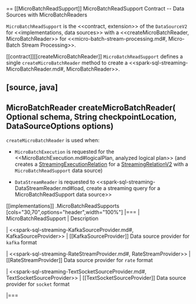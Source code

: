 == [[MicroBatchReadSupport]] MicroBatchReadSupport Contract -- Data Sources with MicroBatchReaders

`MicroBatchReadSupport` is the <<contract, extension>> of the `DataSourceV2` for <<implementations, data sources>> with a <<createMicroBatchReader, MicroBatchReader>> for <<micro-batch-stream-processing.md#, Micro-Batch Stream Processing>>.

[[contract]][[createMicroBatchReader]]
`MicroBatchReadSupport` defines a single `createMicroBatchReader` method to create a <<spark-sql-streaming-MicroBatchReader.md#, MicroBatchReader>>.

[source, java]
----
MicroBatchReader createMicroBatchReader(
  Optional<StructType> schema,
  String checkpointLocation,
  DataSourceOptions options)
----

`createMicroBatchReader` is used when:

* `MicroBatchExecution` is requested for the <<MicroBatchExecution.md#logicalPlan, analyzed logical plan>> (and creates a [StreamingExecutionRelation](StreamingExecutionRelation.md) for a [StreamingRelationV2](spark-sql-streaming-StreamingRelationV2.md) with a `MicroBatchReadSupport` data source)

* `DataStreamReader` is requested to <<spark-sql-streaming-DataStreamReader.md#load, create a streaming query for a MicroBatchReadSupport data source>>

[[implementations]]
.MicroBatchReadSupports
[cols="30,70",options="header",width="100%"]
|===
| MicroBatchReadSupport
| Description

| <<spark-sql-streaming-KafkaSourceProvider.md#, KafkaSourceProvider>>
| [[KafkaSourceProvider]] Data source provider for `kafka` format

| <<spark-sql-streaming-RateStreamProvider.md#, RateStreamProvider>>
| [[RateStreamProvider]] Data source provider for `rate` format

| <<spark-sql-streaming-TextSocketSourceProvider.md#, TextSocketSourceProvider>>
| [[TextSocketSourceProvider]] Data source provider for `socket` format

|===
